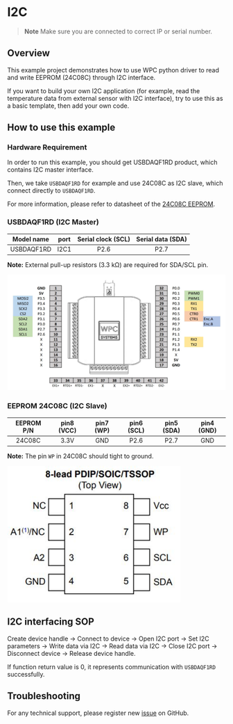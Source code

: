 
# I2C
> **Note**
> Make sure you are connected to correct IP or serial number.

## Overview

This example project demonstrates how to use WPC python driver to read and write EEPROM (24C08C) through I2C interface.

If you want to build your own I2C application (for example, read the temperature data from external sensor with I2C interface), try to use this as a basic template, then add your own code.

## How to use this example

### Hardware Requirement

In order to run this example, you should get USBDAQF1RD product, which contains I2C master interface.

Then, we take `USBDAQF1RD` for example and use 24C08C as I2C slave, which connect directly to `USBDAQF1RD`.

For more information, please refer to datasheet of the [24C08C EEPROM](https://github.com/WPC-Systems-Ltd/WPC_Python_driver_release/tree/main/Reference/Datasheet).

### USBDAQF1RD (I2C Master)

|  Model name      | port | Serial clock (SCL) | Serial data (SDA)|
| -----------------|:----:|:------------------:|:----------------:|
| USBDAQF1RD   | I2C1 |        P2.6        |   P2.7           |

**Note:** External pull-up resistors (3.3 kΩ) are required for SDA/SCL pin.

<img src="https://github.com/WPC-Systems-Ltd/WPC_Python_driver_release/blob/main/Reference/Pinouts/pinout-USBDAQF1RD.JPG" alt="drawing" width="600"/>


### EEPROM 24C08C (I2C Slave)

|   EEPROM P/N     | pin8 (VCC) | pin7 (WP) | pin6 (SCL) | pin5 (SDA) | pin4 (GND) |
|:----------------:|:----------:|:---------:|:----------:|:----------:|:----------:|
| 24C08C           |    3.3V    |    GND    | P2.6       | P2.7       | GND        |

**Note:** The pin `WP` in 24C08C should tight to ground.

<img src="https://github.com/WPC-Systems-Ltd/WPC_Python_driver_release/blob/main/Reference/Pinouts/25C08C.JPG" alt="drawing" width="400"/>

## I2C interfacing SOP 

Create device handle -> Connect to device -> Open I2C port -> Set I2C parameters -> Write data via I2C -> Read data via I2C -> Close I2C port -> Disconnect device -> Release device handle.

If function return value is 0, it represents communication with `USBDAQF1RD` successfully.

## Troubleshooting

For any technical support, please register new [issue](https://github.com/WPC-Systems-Ltd/WPC_Python_driver_release/issues) on GitHub.